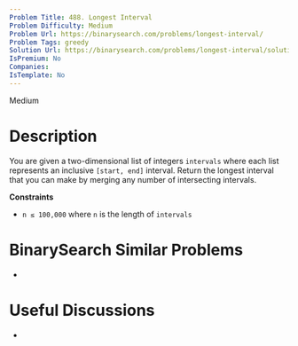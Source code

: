```yaml
---
Problem Title: 488. Longest Interval
Problem Difficulty: Medium
Problem Url: https://binarysearch.com/problems/longest-interval/
Problem Tags: greedy
Solution Url: https://binarysearch.com/problems/longest-interval/solutions/
IsPremium: No
Companies: 
IsTemplate: No
---
```


<span style="color: ;">Medium</span>

# Description

You are given a two-dimensional list of integers `intervals` where each list represents an inclusive `[start, end]` interval. Return the longest interval that you can make by merging any number of intersecting intervals.

**Constraints**
- `n ≤ 100,000` where `n` is the length of `intervals`

# BinarySearch Similar Problems

- []()

# Useful Discussions

- []()
